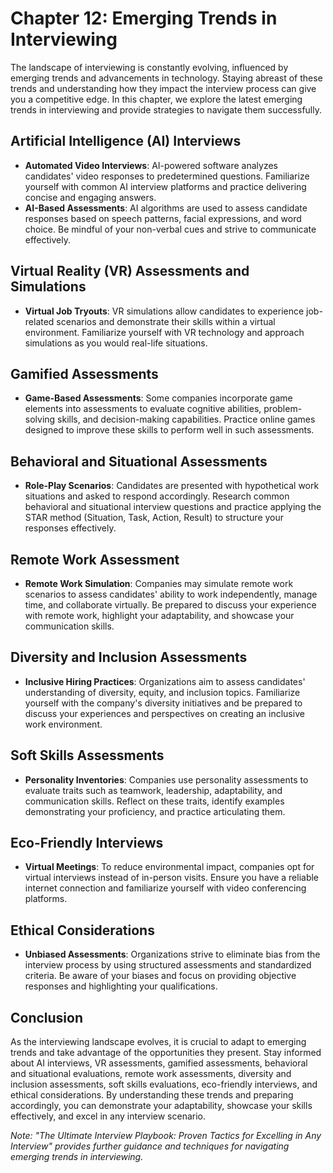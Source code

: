 Chapter 12: Emerging Trends in Interviewing
===========================================

The landscape of interviewing is constantly evolving, influenced by emerging trends and advancements in technology. Staying abreast of these trends and understanding how they impact the interview process can give you a competitive edge. In this chapter, we explore the latest emerging trends in interviewing and provide strategies to navigate them successfully.

Artificial Intelligence (AI) Interviews
---------------------------------------

* **Automated Video Interviews**: AI-powered software analyzes candidates' video responses to predetermined questions. Familiarize yourself with common AI interview platforms and practice delivering concise and engaging answers.
* **AI-Based Assessments**: AI algorithms are used to assess candidate responses based on speech patterns, facial expressions, and word choice. Be mindful of your non-verbal cues and strive to communicate effectively.

Virtual Reality (VR) Assessments and Simulations
------------------------------------------------

* **Virtual Job Tryouts**: VR simulations allow candidates to experience job-related scenarios and demonstrate their skills within a virtual environment. Familiarize yourself with VR technology and approach simulations as you would real-life situations.

Gamified Assessments
--------------------

* **Game-Based Assessments**: Some companies incorporate game elements into assessments to evaluate cognitive abilities, problem-solving skills, and decision-making capabilities. Practice online games designed to improve these skills to perform well in such assessments.

Behavioral and Situational Assessments
--------------------------------------

* **Role-Play Scenarios**: Candidates are presented with hypothetical work situations and asked to respond accordingly. Research common behavioral and situational interview questions and practice applying the STAR method (Situation, Task, Action, Result) to structure your responses effectively.

Remote Work Assessment
----------------------

* **Remote Work Simulation**: Companies may simulate remote work scenarios to assess candidates' ability to work independently, manage time, and collaborate virtually. Be prepared to discuss your experience with remote work, highlight your adaptability, and showcase your communication skills.

Diversity and Inclusion Assessments
-----------------------------------

* **Inclusive Hiring Practices**: Organizations aim to assess candidates' understanding of diversity, equity, and inclusion topics. Familiarize yourself with the company's diversity initiatives and be prepared to discuss your experiences and perspectives on creating an inclusive work environment.

Soft Skills Assessments
-----------------------

* **Personality Inventories**: Companies use personality assessments to evaluate traits such as teamwork, leadership, adaptability, and communication skills. Reflect on these traits, identify examples demonstrating your proficiency, and practice articulating them.

Eco-Friendly Interviews
-----------------------

* **Virtual Meetings**: To reduce environmental impact, companies opt for virtual interviews instead of in-person visits. Ensure you have a reliable internet connection and familiarize yourself with video conferencing platforms.

Ethical Considerations
----------------------

* **Unbiased Assessments**: Organizations strive to eliminate bias from the interview process by using structured assessments and standardized criteria. Be aware of your biases and focus on providing objective responses and highlighting your qualifications.

Conclusion
----------

As the interviewing landscape evolves, it is crucial to adapt to emerging trends and take advantage of the opportunities they present. Stay informed about AI interviews, VR assessments, gamified assessments, behavioral and situational evaluations, remote work assessments, diversity and inclusion assessments, soft skills evaluations, eco-friendly interviews, and ethical considerations. By understanding these trends and preparing accordingly, you can demonstrate your adaptability, showcase your skills effectively, and excel in any interview scenario.

*Note: "The Ultimate Interview Playbook: Proven Tactics for Excelling in Any Interview" provides further guidance and techniques for navigating emerging trends in interviewing.*
